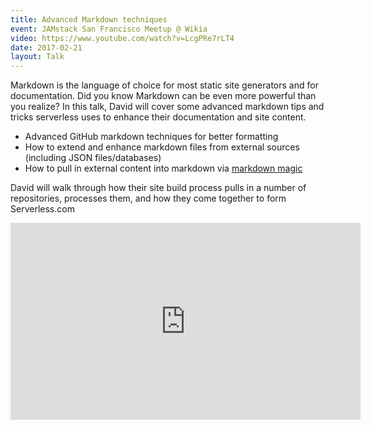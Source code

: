 ```yaml
---
title: Advanced Markdown techniques
event: JAMstack San Francisco Meetup @ Wikia
video: https://www.youtube.com/watch?v=LcgPRe7rLT4
date: 2017-02-21
layout: Talk
---
```


Markdown is the language of choice for most static site generators and for documentation. Did you know Markdown can be even more powerful than you realize? In this talk, David will cover some advanced markdown tips and tricks serverless uses to enhance their documentation and site content.

- Advanced GitHub markdown techniques for better formatting
- How to extend and enhance markdown files from external sources (including JSON files/databases)
- How to pull in external content into markdown via [markdown magic](https://github.com/DavidWells/markdown-magic)

David will walk through how their site build process pulls in a number of repositories, processes them, and how they come together to form Serverless.com

<iframe width="560" height="315" src="https://www.youtube.com/embed/LcgPRe7rLT4" frameborder="0" allowfullscreen></iframe>
